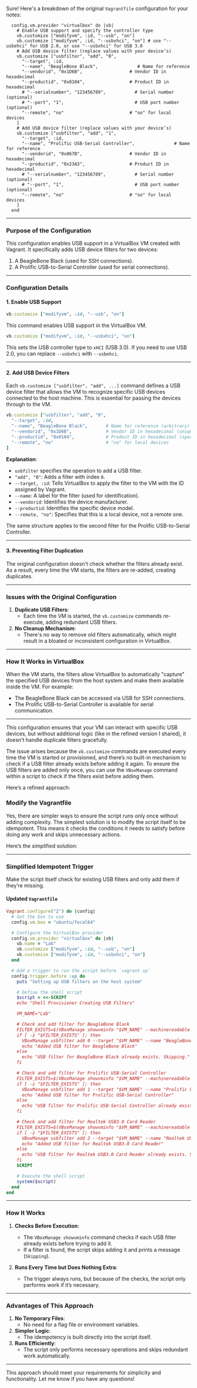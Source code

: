 Sure! Here's a breakdown of the original `Vagrantfile` configuration for your notes:

```
  config.vm.provider "virtualbox" do |vb|
    # Enable USB support and specify the controller type
    vb.customize ["modifyvm", :id, "--usb", "on"]
    vb.customize ["modifyvm", :id, "--usbxhci", "on"] # use "--usbehci" for USB 2.0, or use "--usbxhci" for USB 3.0
    # Add USB device filter (replace values with your device’s)
    vb.customize ["usbfilter", "add", "0",
      "--target", :id,
      "--name", "BeagleBone Black",               # Name for reference
      "--vendorid", "0x1D6B",                  # Vendor ID in hexadecimal
      "--productid", "0x0104",                 # Product ID in hexadecimal
      # "--serialnumber", "123456789",           # Serial number (optional)
      # "--port", "1",                           # USB port number (optional)
      "--remote", "no"                         # "no" for local devices
    ]
    # Add USB device filter (replace values with your device’s)
    vb.customize ["usbfilter", "add", "1",
      "--target", :id,
      "--name", "Prolific USB-Serial Controller",               # Name for reference
      "--vendorid", "0x067B",                  # Vendor ID in hexadecimal
      "--productid", "0x23A3",                 # Product ID in hexadecimal
      # "--serialnumber", "123456789",           # Serial number (optional)
      # "--port", "1",                           # USB port number (optional)
      "--remote", "no"                         # "no" for local devices
    ]
  end
```

---

### **Purpose of the Configuration**

This configuration enables USB support in a VirtualBox VM created with Vagrant. It specifically adds USB device filters for two devices:

1. A BeagleBone Black (used for SSH connections).
2. A Prolific USB-to-Serial Controller (used for serial connections).

---

### **Configuration Details**

#### 1. **Enable USB Support**

```ruby
vb.customize ["modifyvm", :id, "--usb", "on"]
```

This command enables USB support in the VirtualBox VM.

```ruby
vb.customize ["modifyvm", :id, "--usbxhci", "on"]
```

This sets the USB controller type to `xHCI` (USB 3.0). If you need to use USB 2.0, you can replace `--usbxhci` with `--usbehci`.

---

#### 2. **Add USB Device Filters**

Each `vb.customize ["usbfilter", "add", ...]` command defines a USB device filter that allows the VM to recognize specific USB devices connected to the host machine. This is essential for passing the devices through to the VM.

```ruby
vb.customize ["usbfilter", "add", "0",
  "--target", :id,
  "--name", "BeagleBone Black",       # Name for reference (arbitrary)
  "--vendorid", "0x1D6B",             # Vendor ID in hexadecimal (unique to the device manufacturer)
  "--productid", "0x0104",            # Product ID in hexadecimal (specific to the device model)
  "--remote", "no"                    # "no" for local devices
]
```

**Explanation**:

- `usbfilter` specifies the operation to add a USB filter.
- `"add", "0"`: Adds a filter with index `0`.
- `--target, :id`: Tells VirtualBox to apply the filter to the VM with the ID assigned by Vagrant.
- `--name`: A label for the filter (used for identification).
- `--vendorid`: Identifies the device manufacturer.
- `--productid`: Identifies the specific device model.
- `--remote, "no"`: Specifies that this is a local device, not a remote one.

The same structure applies to the second filter for the Prolific USB-to-Serial Controller.

---

#### 3. **Preventing Filter Duplication**

The original configuration doesn't check whether the filters already exist. As a result, every time the VM starts, the filters are re-added, creating duplicates.

---

### **Issues with the Original Configuration**

1. **Duplicate USB Filters**:
   - Each time the VM is started, the `vb.customize` commands re-execute, adding redundant USB filters.
2. **No Cleanup Mechanism**:
   - There's no way to remove old filters automatically, which might result in a bloated or inconsistent configuration in VirtualBox.

---

### **How It Works in VirtualBox**

When the VM starts, the filters allow VirtualBox to automatically "capture" the specified USB devices from the host system and make them available inside the VM. For example:

- The BeagleBone Black can be accessed via USB for SSH connections.
- The Prolific USB-to-Serial Controller is available for serial communication.

---

This configuration ensures that your VM can interact with specific USB devices, but without additional logic (like in the refined version I shared), it doesn't handle duplicate filters gracefully.

The issue arises because the `vb.customize` commands are executed every time the VM is started or provisioned, and there’s no built-in mechanism to check if a USB filter already exists before adding it again. To ensure the USB filters are added only once, you can use the `VBoxManage` command within a script to check if the filters exist before adding them.

Here’s a refined approach:

### Modify the Vagrantfile

Yes, there are simpler ways to ensure the script runs only once without adding complexity. The simplest solution is to modify the script itself to be idempotent. This means it checks the conditions it needs to satisfy before doing any work and skips unnecessary actions.

Here’s the simplified solution:

---

### **Simplified Idempotent Trigger**

Make the script itself check for existing USB filters and only add them if they’re missing.

#### Updated `Vagrantfile`

```ruby
Vagrant.configure("2") do |config|
  # Set the box to use
  config.vm.box = "ubuntu/focal64"

  # Configure the VirtualBox provider
  config.vm.provider "virtualbox" do |vb|
    vb.name = "Lab"
    vb.customize ["modifyvm", :id, "--usb", "on"]
    vb.customize ["modifyvm", :id, "--usbxhci", "on"]
  end

  # Add a trigger to run the script before `vagrant up`
  config.trigger.before :up do
    puts "Setting up USB filters on the host system"

    # Define the shell script
    $script = <<-SCRIPT
    echo "Shell Provisioner Creating USB Filters"

    VM_NAME="Lab"

    # Check and add filter for BeagleBone Black
    FILTER_EXISTS=$(VBoxManage showvminfo "$VM_NAME" --machinereadable | grep "USBFilterName[0-9]*=.*BeagleBone Black")
    if [ -z "$FILTER_EXISTS" ]; then
      VBoxManage usbfilter add 0 --target "$VM_NAME" --name "BeagleBone Black" --vendorid 0x1D6B --productid 0x0104 --remote no
      echo "Added USB filter for BeagleBone Black"
    else
      echo "USB filter for BeagleBone Black already exists. Skipping."
    fi

    # Check and add filter for Prolific USB-Serial Controller
    FILTER_EXISTS=$(VBoxManage showvminfo "$VM_NAME" --machinereadable | grep "USBFilterName[0-9]*=.*Prolific USB-Serial Controller")
    if [ -z "$FILTER_EXISTS" ]; then
      VBoxManage usbfilter add 1 --target "$VM_NAME" --name "Prolific USB-Serial Controller" --vendorid 0x067B --productid 0x23A3 --remote no
      echo "Added USB filter for Prolific USB-Serial Controller"
    else
      echo "USB filter for Prolific USB-Serial Controller already exists. Skipping."
    fi

    # Check and add filter for Realtek USB3.0 Card Reader
    FILTER_EXISTS=$(VBoxManage showvminfo "$VM_NAME" --machinereadable | grep "USBFilterName[0-9]*=.*Realtek USB3.0 Card Reader")
    if [ -z "$FILTER_EXISTS" ]; then
      VBoxManage usbfilter add 2 --target "$VM_NAME" --name "Realtek USB3.0 Card Reader" --vendorid 0x0BDA --productid 0x0306 --remote no
      echo "Added USB filter for Realtek USB3.0 Card Reader"
    else
      echo "USB filter for Realtek USB3.0 Card Reader already exists. Skipping."
    fi
    SCRIPT

    # Execute the shell script
    system($script)
  end
end
```

---

### **How It Works**

1. **Checks Before Execution**:
   - The `VBoxManage showvminfo` command checks if each USB filter already exists before trying to add it.
   - If a filter is found, the script skips adding it and prints a message (`Skipping`).

2. **Runs Every Time but Does Nothing Extra**:
   - The trigger always runs, but because of the checks, the script only performs work if it’s necessary.

---

### **Advantages of This Approach**

1. **No Temporary Files**:
   - No need for a flag file or environment variables.
2. **Simpler Logic**:
   - The idempotency is built directly into the script itself.
3. **Runs Efficiently**:
   - The script only performs necessary operations and skips redundant work automatically.

---

This approach should meet your requirements for simplicity and functionality. Let me know if you have any questions!
